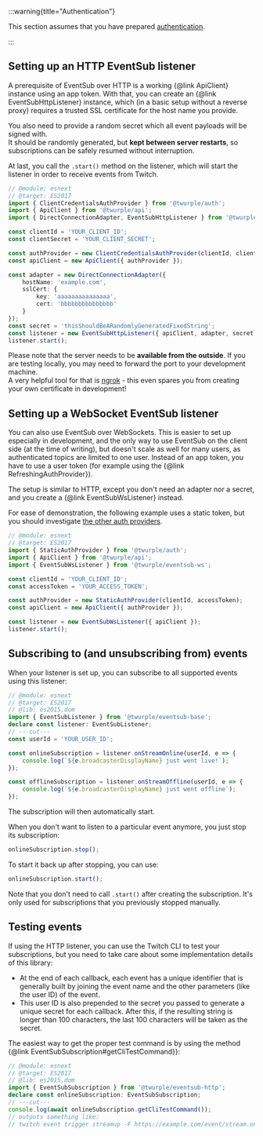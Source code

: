 :::warning{title="Authentication"}

This section assumes that you have prepared [authentication](/docs/auth/).

:::

## Setting up an HTTP EventSub listener

A prerequisite of EventSub over HTTP is a working {@link ApiClient} instance using an app token.
With that, you can create an {@link EventSubHttpListener} instance,
which (in a basic setup without a reverse proxy) requires a trusted SSL certificate for the host name you provide.

You also need to provide a random secret which all event payloads will be signed with.  
It should be randomly generated, but **kept between server restarts**,
so subscriptions can be safely resumed without interruption.

At last, you call the `.start()` method on the listener,
which will start the listener in order to receive events from Twitch.

```ts twoslash
// @module: esnext
// @target: ES2017
import { ClientCredentialsAuthProvider } from '@twurple/auth';
import { ApiClient } from '@twurple/api';
import { DirectConnectionAdapter, EventSubHttpListener } from '@twurple/eventsub-http';

const clientId = 'YOUR_CLIENT_ID';
const clientSecret = 'YOUR_CLIENT_SECRET';

const authProvider = new ClientCredentialsAuthProvider(clientId, clientSecret);
const apiClient = new ApiClient({ authProvider });

const adapter = new DirectConnectionAdapter({
	hostName: 'example.com',
	sslCert: {
		key: 'aaaaaaaaaaaaaaa',
		cert: 'bbbbbbbbbbbbbbb'
	}
});
const secret = 'thisShouldBeARandomlyGeneratedFixedString';
const listener = new EventSubHttpListener({ apiClient, adapter, secret });
listener.start();
```

Please note that the server needs to be **available from the outside**.
If you are testing locally, you may need to forward the port to your development machine.  
A very helpful tool for that is [ngrok](/docs/getting-data/eventsub/ngrok) -
this even spares you from creating your own certificate in development!

## Setting up a WebSocket EventSub listener

You can also use EventSub over WebSockets. This is easier to set up especially in development,
and the only way to use EventSub on the client side (at the time of writing), but doesn't scale as well for many users,
as authenticated topics are limited to one user. Instead of an app token, you have to use a user token
(for example using the {@link RefreshingAuthProvider}).

The setup is similar to HTTP, except you don't need an adapter nor a secret,
and you create a {@link EventSubWsListener} instead.

For ease of demonstration, the following example uses a static token, but you should investigate
[the other auth providers](/docs/auth/).

```ts twoslash
// @module: esnext
// @target: ES2017
import { StaticAuthProvider } from '@twurple/auth';
import { ApiClient } from '@twurple/api';
import { EventSubWsListener } from '@twurple/eventsub-ws';

const clientId = 'YOUR_CLIENT_ID';
const accessToken = 'YOUR_ACCESS_TOKEN';

const authProvider = new StaticAuthProvider(clientId, accessToken);
const apiClient = new ApiClient({ authProvider });

const listener = new EventSubWsListener({ apiClient });
listener.start();
```

## Subscribing to (and unsubscribing from) events

When your listener is set up, you can subscribe to all supported events using this listener:

```ts twoslash
// @module: esnext
// @target: ES2017
// @lib: es2015,dom
import { EventSubListener } from '@twurple/eventsub-base';
declare const listener: EventSubListener;
// ---cut---
const userId = 'YOUR_USER_ID';

const onlineSubscription = listener.onStreamOnline(userId, e => {
	console.log(`${e.broadcasterDisplayName} just went live!`);
});

const offlineSubscription = listener.onStreamOffline(userId, e => {
	console.log(`${e.broadcasterDisplayName} just went offline`);
});
```

The subscription will then automatically start.

When you don't want to listen to a particular event anymore, you just stop its subscription:

```ts
onlineSubscription.stop();
```

To start it back up after stopping, you can use:

```ts
onlineSubscription.start();
```

Note that you don't need to call `.start()` after creating the subscription.
It's only used for subscriptions that you previously stopped manually.

## Testing events

If using the HTTP listener, you can use the Twitch CLI to test your subscriptions,
but you need to take care about some implementation details of this library:  
- At the end of each callback, each event has a unique identifier that is generally built by joining the event name and the other parameters (like the user ID) of the event.
- This user ID is also prepended to the secret you passed to generate a unique secret for each callback. After this, if the resulting string is longer than 100 characters, the last 100 characters will be taken as the secret.

The easiest way to get the proper test command is by using the method {@link EventSubSubscription#getCliTestCommand}}:

```ts twoslash
// @module: esnext
// @target: ES2017
// @lib: es2015,dom
import { EventSubSubscription } from '@twurple/eventsub-http';
declare const onlineSubscription: EventSubSubscription;
// ---cut---
console.log(await onlineSubscription.getCliTestCommand());
// outputs something like:
// twitch event trigger streamup -F https://example.com/event/stream.online.125328655 -s stream.online.125328655.supersecret
```
